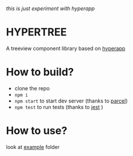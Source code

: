 *this is just experiment with hyperapp*

# HYPERTREE
A treeview component library based on [hyperapp](https://github.com/hyperapp/hyperapp)

# How to build?
* clone the repo
* `npm i`
* `npm start` to start dev server (thanks to [parcel](https://github.com/parcel-bundler/parcel))
* `npm test` to run tests (thanks to [jest](https://github.com/facebook/jest) )

# How to use?
look at [example](https://github.com/dmitrykurmanov/hypertree/tree/master/example) folder
